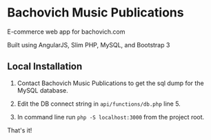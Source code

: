 Bachovich Music Publications
===================

E-commerce web app for bachovich.com

Built using AngularJS, Slim PHP, MySQL, and Bootstrap 3

## Local Installation

1. Contact Bachovich Music Publications to get the sql dump for the MySQL database.

2. Edit the DB connect string in `api/functions/db.php` line 5.

3. In command line run `php -S localhost:3000` from the project root.

That's it!